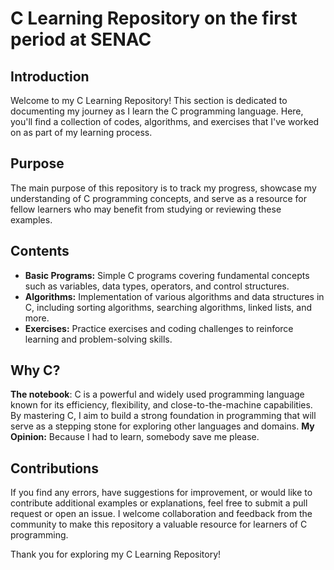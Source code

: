 # C Learning Repository on the first period at SENAC

## Introduction
Welcome to my C Learning Repository! 
This section is dedicated to documenting my journey as I learn the C programming language. 
Here, you'll find a collection of codes, algorithms, and exercises that I've worked on as part of my learning process.

## Purpose
The main purpose of this repository is to track my progress, showcase my understanding of C programming concepts, and serve as a resource for fellow learners who may benefit from studying or reviewing these examples.

## Contents
- **Basic Programs:** Simple C programs covering fundamental concepts such as variables, data types, operators, and control structures.
- **Algorithms:** Implementation of various algorithms and data structures in C, including sorting algorithms, searching algorithms, linked lists, and more.
- **Exercises:** Practice exercises and coding challenges to reinforce learning and problem-solving skills.

## Why C?
**The notebook**: C is a powerful and widely used programming language known for its efficiency, flexibility, and close-to-the-machine capabilities. By mastering C, I aim to build a strong foundation in programming that will serve as a stepping stone for exploring other languages and domains.
**My Opinion:** Because I had to learn, somebody save me please.

## Contributions
If you find any errors, have suggestions for improvement, or would like to contribute additional examples or explanations, feel free to submit a pull request or open an issue. I welcome collaboration and feedback from the community to make this repository a valuable resource for learners of C programming.

Thank you for exploring my C Learning Repository!
